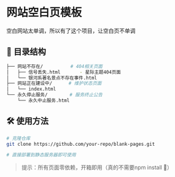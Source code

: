 # 网站空白页模板

空白网站太单调，所以有了这个项目，让空白页不单调

## 📂 目录结构

```bash
├── 网站不存在/          # 404相关页面
│   ├── 信号丢失.html       - 星际主题404页面
│   └── 银河系著名景点不存在事件.html
├── 网站正在建设中/      # 维护状态页面
│   └── index.html
└── 永久停止服务/        # 服务终止公告
    └── 永久中止服务.html
```

## 🛠 使用方法

```bash
# 克隆仓库
git clone https://github.com/your-repo/blank-pages.git

# 直接部署到静态服务器即可使用
```

> 提示：所有页面零依赖，开箱即用（真的不需要npm install 🌱）
